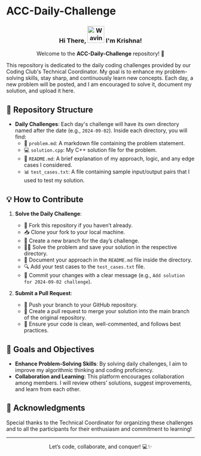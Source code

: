 # ACC-Daily-Challenge

<h3 align="center">
    Hi There,
    <img src="https://raw.githubusercontent.com/nixin72/nixin72/master/wave.gif" 
         alt="Waving hand animated gif"
         height="45"
         width="45" />
    I'm Krishna!
</h3>

<p align="center">Welcome to the <strong>ACC-Daily-Challenge</strong> repository! 🚀</p>

This repository is dedicated to the daily coding challenges provided by our Coding Club's Technical Coordinator. My goal is to enhance my problem-solving skills, stay sharp, and continuously learn new concepts. Each day, a new problem will be posted, and I am encouraged to solve it, document my solution, and upload it here.

## 📂 Repository Structure

- **Daily Challenges**: Each day's challenge will have its own directory named after the date (e.g., `2024-09-02`). Inside each directory, you will find:
  - 📝 `problem.md`: A markdown file containing the problem statement.
  - 💻 `solution.cpp`: My C++ solution file for the problem.
  - 🧠 `README.md`: A brief explanation of my approach, logic, and any edge cases I considered.
  - 📊 `test_cases.txt`: A file containing sample input/output pairs that I used to test my solution.

## 💡 How to Contribute

1. **Solve the Daily Challenge**: 
   - 🍴 Fork this repository if you haven’t already.
   - 📥 Clone your fork to your local machine.
   - 🌱 Create a new branch for the day’s challenge.
   - 🧑‍💻 Solve the problem and save your solution in the respective directory.
   - 📄 Document your approach in the `README.md` file inside the directory.
   - 🔍 Add your test cases to the `test_cases.txt` file.
   - 💾 Commit your changes with a clear message (e.g., `Add solution for 2024-09-02 challenge`).

2. **Submit a Pull Request**:
   - 🚀 Push your branch to your GitHub repository.
   - 📝 Create a pull request to merge your solution into the main branch of the original repository.
   - 🧹 Ensure your code is clean, well-commented, and follows best practices.

## 🎯 Goals and Objectives

- **Enhance Problem-Solving Skills**: By solving daily challenges, I aim to improve my algorithmic thinking and coding proficiency.
- **Collaboration and Learning**: This platform encourages collaboration among members. I will review others’ solutions, suggest improvements, and learn from each other.

## 🙌 Acknowledgments

Special thanks to the Technical Coordinator for organizing these challenges and to all the participants for their enthusiasm and commitment to learning!

---

<p align="center">Let’s code, collaborate, and conquer! 💻✨</p>
